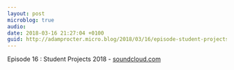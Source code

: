 ```yaml
---
layout: post
microblog: true
audio: 
date: 2018-03-16 21:27:04 +0100
guid: http://adamprocter.micro.blog/2018/03/16/episode-student-projects.html
---
```

Episode 16 : Student Projects 2018 - [soundcloud.com](https://soundcloud.com/inkubator-3/episode-16-student-projects-2017)
